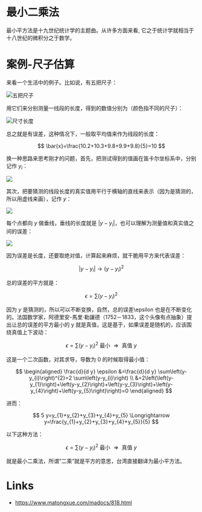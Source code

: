 # 最小二乘法

最小平方法是十九世纪统计学的主题曲。从许多方面来看, 它之于统计学就相当于十八世纪的微积分之于数学。

# 案例-尺子估算

来看一个生活中的例子。比如说，有五把尺子：

![五把尺子](https://s1.ax1x.com/2020/10/11/0cJbvV.png)

用它们来分别测量一线段的长度，得到的数值分别为（颜色指不同的尺子）：

![尺寸长度](https://s1.ax1x.com/2020/10/11/0cJXbF.png)

总之就是有误差，这种情况下，一般取平均值来作为线段的长度：

$$
\bar{x}=\frac{10.2+10.3+9.8+9.9+9.8}{5}=10
$$

换一种思路来思考刚才的问题，首先，把测试得到的值画在笛卡尔坐标系中，分别记作 $y_i$：

![](https://s1.ax1x.com/2020/10/11/0cYe5d.png)

其次，把要猜测的线段长度的真实值用平行于横轴的直线来表示（因为是猜测的，所以用虚线来画），记作 $y$：

![](https://s1.ax1x.com/2020/10/11/0cYnPA.png)

每个点都向 $y$ 做垂线，垂线的长度就是 $|y-y_i|$，也可以理解为测量值和真实值之间的误差：

![](https://s1.ax1x.com/2020/10/11/0cY3qS.png)

因为误差是长度，还要取绝对值，计算起来麻烦，就干脆用平方来代表误差：

$$
\left|y-y_{i}\right| \rightarrow\left(y-y_{i}\right)^{2}
$$

总的误差的平方就是：

$$
\epsilon=\sum\left(y-y_{i}\right)^{2}
$$

因为 $y$ 是猜测的，所以可以不断变换，自然，总的误差\epsilon 也是在不断变化的。法国数学家，阿德里安-馬里·勒讓德（1752－1833，这个头像有点抽象）提出让总的误差的平方最小的 y 就是真值，这是基于，如果误差是随机的，应该围绕真值上下波动：

$$
\epsilon=\sum\left(y-y_{i}\right)^{2} \text { 最小 } \Longrightarrow \text { 真值 } y
$$

这是一个二次函数，对其求导，导数为 0 的时候取得最小值：

$$
\begin{aligned}
\frac{d}{d y} \epsilon &=\frac{d}{d y} \sum\left(y-y_{i}\right)^{2}=2 \sum\left(y-y_{i}\right) \\
&=2\left(\left(y-y_{1}\right)+\left(y-y_{2}\right)+\left(y-y_{3}\right)+\left(y-y_{4}\right)+\left(y-y_{5}\right)\right)=0
\end{aligned}
$$

进而：

$$
5 y=y_{1}+y_{2}+y_{3}+y_{4}+y_{5} \Longrightarrow y=\frac{y_{1}+y_{2}+y_{3}+y_{4}+y_{5}}{5}
$$

以下这种方法：

$$
\epsilon=\sum\left(y-y_{i}\right)^{2} \text { 最小 } \Longrightarrow \text { 真值 } y
$$

就是最小二乘法，所谓“二乘”就是平方的意思，台湾直接翻译为最小平方法。

# Links

- https://www.matongxue.com/madocs/818.html
